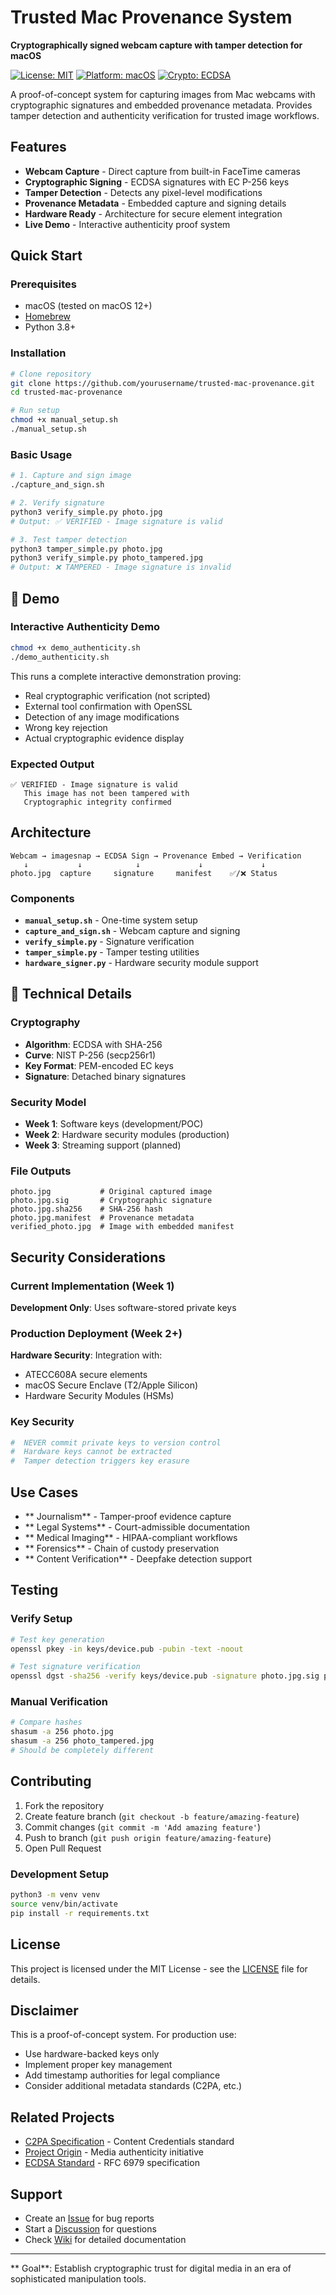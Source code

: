 #  Trusted Mac Provenance System

**Cryptographically signed webcam capture with tamper detection for macOS**

[![License: MIT](https://img.shields.io/badge/License-MIT-yellow.svg)](https://opensource.org/licenses/MIT)
[![Platform: macOS](https://img.shields.io/badge/Platform-macOS-blue.svg)](https://www.apple.com/macos/)
[![Crypto: ECDSA](https://img.shields.io/badge/Crypto-ECDSA--SHA256-green.svg)](https://en.wikipedia.org/wiki/Elliptic_Curve_Digital_Signature_Algorithm)

A proof-of-concept system for capturing images from Mac webcams with cryptographic signatures and embedded provenance metadata. Provides tamper detection and authenticity verification for trusted image workflows.

##  Features

-  **Webcam Capture** - Direct capture from built-in FaceTime cameras
-  **Cryptographic Signing** - ECDSA signatures with EC P-256 keys  
-  **Tamper Detection** - Detects any pixel-level modifications
-  **Provenance Metadata** - Embedded capture and signing details
-  **Hardware Ready** - Architecture for secure element integration
-  **Live Demo** - Interactive authenticity proof system

##  Quick Start

### Prerequisites
- macOS (tested on macOS 12+)
- [Homebrew](https://brew.sh)
- Python 3.8+

### Installation

```bash
# Clone repository
git clone https://github.com/yourusername/trusted-mac-provenance.git
cd trusted-mac-provenance

# Run setup
chmod +x manual_setup.sh
./manual_setup.sh
```

### Basic Usage

```bash
# 1. Capture and sign image
./capture_and_sign.sh

# 2. Verify signature
python3 verify_simple.py photo.jpg
# Output: ✅ VERIFIED - Image signature is valid

# 3. Test tamper detection  
python3 tamper_simple.py photo.jpg
python3 verify_simple.py photo_tampered.jpg
# Output: ❌ TAMPERED - Image signature is invalid
```

## 📱 Demo

### Interactive Authenticity Demo
```bash
chmod +x demo_authenticity.sh
./demo_authenticity.sh
```

This runs a complete interactive demonstration proving:
- Real cryptographic verification (not scripted)
- External tool confirmation with OpenSSL
- Detection of any image modifications
- Wrong key rejection
- Actual cryptographic evidence display

### Expected Output
```
✅ VERIFIED - Image signature is valid
   This image has not been tampered with
   Cryptographic integrity confirmed
```

##  Architecture

```
Webcam → imagesnap → ECDSA Sign → Provenance Embed → Verification
   ↓           ↓            ↓             ↓             ↓
photo.jpg  capture     signature     manifest    ✅/❌ Status
```

### Components

- **`manual_setup.sh`** - One-time system setup
- **`capture_and_sign.sh`** - Webcam capture and signing
- **`verify_simple.py`** - Signature verification  
- **`tamper_simple.py`** - Tamper testing utilities
- **`hardware_signer.py`** - Hardware security module support

## 🔧 Technical Details

### Cryptography
- **Algorithm**: ECDSA with SHA-256
- **Curve**: NIST P-256 (secp256r1)
- **Key Format**: PEM-encoded EC keys
- **Signature**: Detached binary signatures

### Security Model
- **Week 1**: Software keys (development/POC)
- **Week 2**: Hardware security modules (production)
- **Week 3**: Streaming support (planned)

### File Outputs
```
photo.jpg           # Original captured image
photo.jpg.sig       # Cryptographic signature  
photo.jpg.sha256    # SHA-256 hash
photo.jpg.manifest  # Provenance metadata
verified_photo.jpg  # Image with embedded manifest
```

##  Security Considerations

### Current Implementation (Week 1)
 **Development Only**: Uses software-stored private keys

### Production Deployment (Week 2+)
 **Hardware Security**: Integration with:
- ATECC608A secure elements
- macOS Secure Enclave (T2/Apple Silicon)  
- Hardware Security Modules (HSMs)

### Key Security
```bash
#  NEVER commit private keys to version control
#  Hardware keys cannot be extracted
#  Tamper detection triggers key erasure
```

##  Use Cases

- ** Journalism** - Tamper-proof evidence capture
- ** Legal Systems** - Court-admissible documentation  
- ** Medical Imaging** - HIPAA-compliant workflows
- ** Forensics** - Chain of custody preservation
- ** Content Verification** - Deepfake detection support

##  Testing

### Verify Setup
```bash
# Test key generation
openssl pkey -in keys/device.pub -pubin -text -noout

# Test signature verification  
openssl dgst -sha256 -verify keys/device.pub -signature photo.jpg.sig photo.jpg
```

### Manual Verification
```bash
# Compare hashes
shasum -a 256 photo.jpg
shasum -a 256 photo_tampered.jpg
# Should be completely different
```

##  Contributing

1. Fork the repository
2. Create feature branch (`git checkout -b feature/amazing-feature`)
3. Commit changes (`git commit -m 'Add amazing feature'`)
4. Push to branch (`git push origin feature/amazing-feature`)
5. Open Pull Request

### Development Setup
```bash
python3 -m venv venv
source venv/bin/activate
pip install -r requirements.txt
```

##  License

This project is licensed under the MIT License - see the [LICENSE](LICENSE) file for details.

##  Disclaimer

This is a proof-of-concept system. For production use:
- Use hardware-backed keys only
- Implement proper key management
- Add timestamp authorities for legal compliance
- Consider additional metadata standards (C2PA, etc.)

##  Related Projects

- [C2PA Specification](https://c2pa.org/) - Content Credentials standard
- [Project Origin](https://projectorigin.com/) - Media authenticity initiative  
- [ECDSA Standard](https://tools.ietf.org/html/rfc6979) - RFC 6979 specification

##  Support

- Create an [Issue](https://github.com/yourusername/trusted-mac-provenance/issues) for bug reports
- Start a [Discussion](https://github.com/yourusername/trusted-mac-provenance/discussions) for questions
- Check [Wiki](https://github.com/yourusername/trusted-mac-provenance/wiki) for detailed documentation

---

** Goal**: Establish cryptographic trust for digital media in an era of sophisticated manipulation tools.
